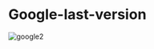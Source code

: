 # Google-last-version

![google2](https://user-images.githubusercontent.com/97787178/155159776-6a57a6e6-92b7-4d5e-81f2-556715b86876.png)

